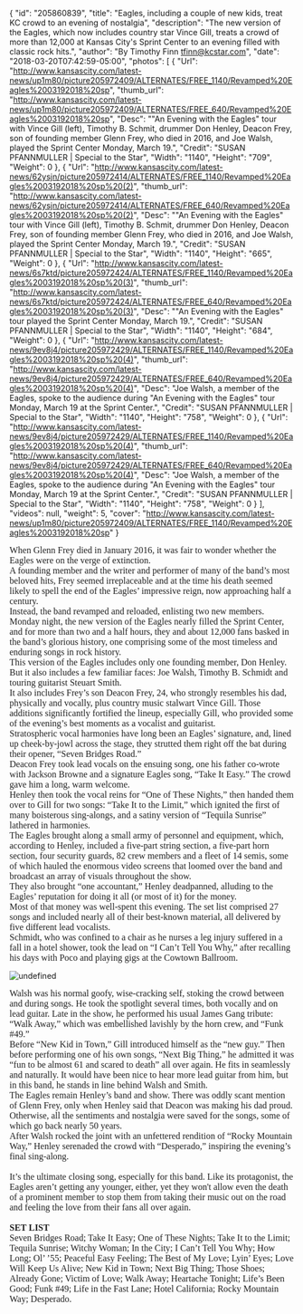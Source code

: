 {
  "id": "205860839",
  "title": "Eagles, including a couple of new kids, treat KC crowd to an evening of nostalgia",
  "description": "The new version of the Eagles, which now includes country star Vince Gill, treats a crowd of more than 12,000 at Kansas City's Sprint Center to an evening filled with classic rock hits.",
  "author": "By Timothy Finn tfinn@kcstar.com",
  "date": "2018-03-20T07:42:59-05:00",
  "photos": [
    {
      "Url": "http://www.kansascity.com/latest-news/up1m80/picture205972409/ALTERNATES/FREE_1140/Revamped%20Eagles%2003192018%20sp",
      "thumb_url": "http://www.kansascity.com/latest-news/up1m80/picture205972409/ALTERNATES/FREE_640/Revamped%20Eagles%2003192018%20sp",
      "Desc": "\"An Evening with the Eagles\" tour with Vince Gill (left), Timothy B. Schmit, drummer Don Henley, Deacon Frey, son of founding member Glenn Frey, who died in 2016, and Joe Walsh, played the Sprint Center Monday, March 19.",
      "Credit": "SUSAN PFANNMULLER | Special to the Star",
      "Width": "1140",
      "Height": "709",
      "Weight": 0
    },
    {
      "Url": "http://www.kansascity.com/latest-news/62ysjn/picture205972414/ALTERNATES/FREE_1140/Revamped%20Eagles%2003192018%20sp%20(2)",
      "thumb_url": "http://www.kansascity.com/latest-news/62ysjn/picture205972414/ALTERNATES/FREE_640/Revamped%20Eagles%2003192018%20sp%20(2)",
      "Desc": "\"An Evening with the Eagles\" tour with Vince Gill (left), Timothy B. Schmit, drummer Don Henley, Deacon Frey, son of founding member Glenn Frey, who died in 2016, and Joe Walsh, played the Sprint Center Monday, March 19.",
      "Credit": "SUSAN PFANNMULLER | Special to the Star",
      "Width": "1140",
      "Height": "665",
      "Weight": 0
    },
    {
      "Url": "http://www.kansascity.com/latest-news/6s7ktd/picture205972424/ALTERNATES/FREE_1140/Revamped%20Eagles%2003192018%20sp%20(3)",
      "thumb_url": "http://www.kansascity.com/latest-news/6s7ktd/picture205972424/ALTERNATES/FREE_640/Revamped%20Eagles%2003192018%20sp%20(3)",
      "Desc": "\"An Evening with the Eagles\" tour played the Sprint Center Monday, March 19.",
      "Credit": "SUSAN PFANNMULLER | Special to the Star",
      "Width": "1140",
      "Height": "684",
      "Weight": 0
    },
    {
      "Url": "http://www.kansascity.com/latest-news/9ev8j4/picture205972429/ALTERNATES/FREE_1140/Revamped%20Eagles%2003192018%20sp%20(4)",
      "thumb_url": "http://www.kansascity.com/latest-news/9ev8j4/picture205972429/ALTERNATES/FREE_640/Revamped%20Eagles%2003192018%20sp%20(4)",
      "Desc": "Joe Walsh, a member of the Eagles, spoke to the audience during \"An Evening with the Eagles\" tour Monday, March 19 at the Sprint Center.",
      "Credit": "SUSAN PFANNMULLER | Special to the Star",
      "Width": "1140",
      "Height": "758",
      "Weight": 0
    },
    {
      "Url": "http://www.kansascity.com/latest-news/9ev8j4/picture205972429/ALTERNATES/FREE_1140/Revamped%20Eagles%2003192018%20sp%20(4)",
      "thumb_url": "http://www.kansascity.com/latest-news/9ev8j4/picture205972429/ALTERNATES/FREE_640/Revamped%20Eagles%2003192018%20sp%20(4)",
      "Desc": "Joe Walsh, a member of the Eagles, spoke to the audience during \"An Evening with the Eagles\" tour Monday, March 19 at the Sprint Center.",
      "Credit": "SUSAN PFANNMULLER | Special to the Star",
      "Width": "1140",
      "Height": "758",
      "Weight": 0
    }
  ],
  "videos": null,
  "weight": 5,
  "cover": "http://www.kansascity.com/latest-news/up1m80/picture205972409/ALTERNATES/FREE_1140/Revamped%20Eagles%2003192018%20sp"
}

<p class="MsoNormal" style="margin: 0in 0in 0.0001pt; color: rgb(34, 34, 34); font-size: 12pt; font-family: &quot;Times New Roman&quot;;">When Glenn Frey died in January 2016, it was fair to wonder whether the Eagles were on the verge of extinction.</p><p class="MsoNormal" style="margin: 0in 0in 0.0001pt; color: rgb(34, 34, 34); font-size: 12pt; font-family: &quot;Times New Roman&quot;;">A founding member and the writer and performer of many of the band’s most beloved hits, Frey seemed irreplaceable and at the time his death seemed likely to spell the end of the Eagles’ impressive reign, now approaching half a century.</p><p class="MsoNormal" style="margin: 0in 0in 0.0001pt; color: rgb(34, 34, 34); font-size: 12pt; font-family: &quot;Times New Roman&quot;;">Instead, the band revamped and reloaded, enlisting two new members.</p><p class="MsoNormal" style="margin: 0in 0in 0.0001pt; color: rgb(34, 34, 34); font-size: 12pt; font-family: &quot;Times New Roman&quot;;"><span class="aBn"><span class="aQJ">Monday</span></span> night, the new version of the Eagles nearly filled the Sprint Center, and for more than two and a half hours, they and about 12,000 fans basked in the band’s glorious history, one comprising some of the most timeless and enduring songs in rock history.</p><p class="MsoNormal" style="margin: 0in 0in 0.0001pt; color: rgb(34, 34, 34); font-size: 12pt; font-family: &quot;Times New Roman&quot;;">This version of the Eagles includes only one founding member, Don Henley. But it also includes a few familiar faces: Joe Walsh, Timothy B. Schmidt and touring guitarist Steuart Smith.</p><p class="MsoNormal" style="margin: 0in 0in 0.0001pt; color: rgb(34, 34, 34); font-size: 12pt; font-family: &quot;Times New Roman&quot;;">It also includes Frey’s son Deacon Frey, 24, who strongly resembles his dad, physically and vocally, plus country music stalwart Vince Gill. Those additions significantly fortified the lineup, especially Gill, who provided some of the evening’s best moments as a vocalist and guitarist.</p><p class="MsoNormal" style="margin: 0in 0in 0.0001pt; color: rgb(34, 34, 34); font-size: 12pt; font-family: &quot;Times New Roman&quot;;">Stratospheric vocal harmonies have long been an Eagles’ signature, and, lined up cheek-by-jowl across the stage, they strutted them right off the bat during their opener, “Seven Bridges Road.”</p><p class="MsoNormal" style="margin: 0in 0in 0.0001pt; color: rgb(34, 34, 34); font-size: 12pt; font-family: &quot;Times New Roman&quot;;">Deacon Frey took lead vocals on the ensuing song, one his father co-wrote with Jackson Browne and a signature Eagles song, “Take It Easy.” The crowd gave him a long, warm welcome.</p><p class="MsoNormal" style="margin: 0in 0in 0.0001pt; color: rgb(34, 34, 34); font-size: 12pt; font-family: &quot;Times New Roman&quot;;">Henley then took the vocal reins for “One of These Nights,” then handed them over to Gill for two songs: “Take It to the Limit,” which ignited the first of many boisterous sing-alongs, and a satiny version of “Tequila Sunrise” lathered in harmonies.</p><p class="MsoNormal" style="margin: 0in 0in 0.0001pt; color: rgb(34, 34, 34); font-size: 12pt; font-family: &quot;Times New Roman&quot;;">The Eagles brought along a small army of personnel and equipment, which, according to Henley, included a five-part string section, a five-part horn section, four security guards, 82 crew members and a fleet of 14 semis, some of which hauled the enormous video screens that loomed over the band and broadcast an array of visuals throughout the show.</p><p class="MsoNormal" style="margin: 0in 0in 0.0001pt; color: rgb(34, 34, 34); font-size: 12pt; font-family: &quot;Times New Roman&quot;;">They also brought “one accountant,” Henley deadpanned, alluding to the Eagles’ reputation for doing it all (or most of it) for the money.</p><p class="MsoNormal" style="margin: 0in 0in 0.0001pt; color: rgb(34, 34, 34); font-size: 12pt; font-family: &quot;Times New Roman&quot;;">Most of that money was well-spent this evening. The set list comprised 27 songs and included nearly all of their best-known material, all delivered by five different lead vocalists.</p><p class="MsoNormal" style="margin: 0in 0in 0.0001pt; color: rgb(34, 34, 34); font-size: 12pt; font-family: &quot;Times New Roman&quot;;">Schmidt, who was confined to a chair as he nurses a leg injury suffered in a fall in a hotel shower, took the lead on “I Can’t Tell You Why,” after recalling his days with Poco and playing gigs at the Cowtown Ballroom.</p><p><img src="http://www.kansascity.com/latest-news/9ev8j4/picture205972429/binary/Revamped%20Eagles%2003192018%20sp%20(4)" id="_fdb114e1-8043-46ba-98f6-d8dd4ae99918" alt="undefined" /></p><p class="MsoNormal" style="margin: 0in 0in 0.0001pt; color: rgb(34, 34, 34); font-size: 12pt; font-family: &quot;Times New Roman&quot;;">Walsh was his normal goofy, wise-cracking self, stoking the crowd between and during songs. He took the spotlight several times, both vocally and on lead guitar. Late in the show, he performed his usual James Gang tribute: “Walk Away,” which was embellished lavishly by the horn crew, and “Funk #49.”</p><p class="MsoNormal" style="margin: 0in 0in 0.0001pt; color: rgb(34, 34, 34); font-size: 12pt; font-family: &quot;Times New Roman&quot;;">Before “New Kid in Town,” Gill introduced himself as the “new guy.” Then before performing one of his own songs, <span>“</span><span>Next Big Thing,” he admitted it was “fun to be almost 61 and scared to death” all over again. He fits in seamlessly and naturally. It would have been nice to hear more lead guitar from him, but in this band, he stands in line behind Walsh and Smith.</span></p><p class="MsoNormal" style="margin: 0in 0in 0.0001pt; color: rgb(34, 34, 34); font-size: 12pt; font-family: &quot;Times New Roman&quot;;">The Eagles remain Henley’s band and show. There was oddly scant mention of Glenn Frey, only when Henley said that Deacon was making his dad proud. Otherwise, all the sentiments and nostalgia were saved for the songs, some of which go back nearly 50 years.</p><p class="MsoNormal" style="margin: 0in 0in 0.0001pt; color: rgb(34, 34, 34); font-size: 12pt; font-family: &quot;Times New Roman&quot;;">After Walsh rocked the joint with an unfettered rendition of “Rocky Mountain Way,” Henley serenaded the crowd with “Desperado,” inspiring the evening’s final sing-along. </p><p class="MsoNormal" style="margin: 0in 0in 0.0001pt; color: rgb(34, 34, 34); font-size: 12pt; font-family: &quot;Times New Roman&quot;;"><span><br /></span></p><p class="MsoNormal" style="margin: 0in 0in 0.0001pt; color: rgb(34, 34, 34); font-size: 12pt; font-family: &quot;Times New Roman&quot;;"><span>It’s the ultimate closing song, especially for this band. Like its protagonist, the Eagles aren’t getting any younger, either, yet they won't allow even the death of a prominent member to stop them from taking their music out on the road and feeling the love from their fans all over again.</span></p><p class="MsoNormal" style="margin: 0in 0in 0.0001pt; color: rgb(34, 34, 34); font-size: 12pt; font-family: &quot;Times New Roman&quot;;"><b><br /></b></p><p class="MsoNormal" style="margin: 0in 0in 0.0001pt; color: rgb(34, 34, 34); font-size: 12pt; font-family: &quot;Times New Roman&quot;;"><b>SET LIST</b></p><p class="MsoNormal" style="margin: 0in 0in 0.0001pt; color: rgb(34, 34, 34); font-size: 12pt; font-family: &quot;Times New Roman&quot;;">Seven Bridges Road; Take It Easy; One of These Nights; Take It to the Limit; Tequila Sunrise; Witchy Woman; In the City; I Can’t Tell You Why; How Long; Ol’ ’55; Peaceful Easy Feeling; The Best of My Love; Lyin’ Eyes; Love Will Keep Us Alive; New Kid in Town; Next Big Thing; Those Shoes; Already Gone; Victim of Love; Walk Away; Heartache <span class="aBn"><span class="aQJ">Tonight</span></span>; Life’s Been Good; Funk #49; Life in the Fast Lane; Hotel California; Rocky Mountain Way; Desperado.</p>


